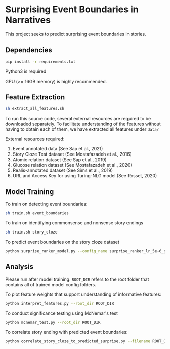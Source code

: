 
# Surprising Event Boundaries in Narratives

This project seeks to predict surprising event boundaries in stories.

## Dependencies

```sh
pip install -r requirements.txt
```
Python3 is required

GPU (>= 16GB memory) is highly recommended.

## Feature Extraction

```sh
sh extract_all_features.sh
```
To run this source code, several external resources are required to be downloaded separately. To facilitate understanding of the features without having to obtain each of them, we have extracted all features under ```data/```

External resources required:

1. Event annotated data (See Sap et al., 2021)
2. Story Cloze Test dataset (See Mostafazadeh  et  al., 2016)
3. Atomic relation dataset (See Sap et al., 2019)
4. Glucose relation dataset (See Mostafazadeh  et  al., 2020)
5. Realis-annotated dataset (See Sims et al., 2019)
6. URL and Access Key for using Turing-NLG model (See Rosset, 2020)

## Model Training

To train on detecting event boundaries:

```sh
sh train.sh event_boundaries
```

To train on identifying commonsense and nonsense story endings

```sh
sh train.sh story_cloze
```

To predict event boundaries on the story cloze dataset

```sh
python surprise_ranker_model.py --config_name surprise_ranker_lr_5e-6_gru_new_prior_confidence_limit_30_1 --lr 5e-6 --train_dataset_filename data/all_features_including_annotations_prev_sent_with_prior_confidence.csv --gru True --gru_length_limit 30 --feature_mode prior_confidence --fold_number 1 --inference_only True --load_trained_model True --infer_story_cloze True --story_cloze_train_dataset_filename data/all_features_including_annotations_story_cloze_with_prior_confidence.csv

```

## Analysis

Please run after model training. ```ROOT_DIR``` refers to the root folder that contains all of trained model config folders.


To plot feature weights that support understanding of informative features:

```sh
python interpret_features.py --root_dir ROOT_DIR
```

To conduct significance testing using McNemar's test

```sh
python mcnemar_test.py --root_dir ROOT_DIR
```


To correlate story ending with predicted event boundaries:

```sh
python correlate_story_cloze_to_predicted_surprise.py --filename ROOT_DIR/surprise_ranker_lr_5e-6_gru_new_prior_confidence_limit_30_1/surprise_discriminator_eval_tokens_epoch_.csv
```
